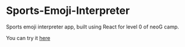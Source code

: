 # Sports-Emoji-Interpreter
Sports emoji interpreter app, built using React for level 0 of neoG camp.

You can try it [here](https://sports-emoji-interpreter.netlify.app/)
